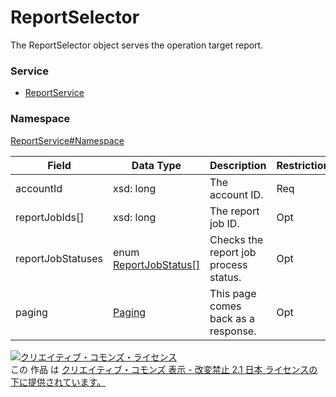 # ReportSelector
The ReportSelector object serves the operation target report.
### Service
+ [ReportService](../../services/ReportService.md)

### Namespace
[ReportService#Namespace](../../services/ReportService.md#namespace)

| Field | Data Type | Description | Restriction |
|---|---|---|---|
| accountId| xsd: long| The account ID.| Req |
| reportJobIds[]| xsd: long| The report job ID.| Opt |
| reportJobStatuses| enum <a href="ReportJobStatus.md">ReportJobStatus[]</a>| Checks the report job process status.| Opt |
| paging| <a href="../Common/Paging.md">Paging</a>| This page comes back as a response.| Opt |

<a rel="license" href="http://creativecommons.org/licenses/by-nd/2.1/jp/"><img alt="クリエイティブ・コモンズ・ライセンス" style="border-width:0" src="https://i.creativecommons.org/l/by-nd/2.1/jp/88x31.png" /></a><br />この 作品 は <a rel="license" href="http://creativecommons.org/licenses/by-nd/2.1/jp/">クリエイティブ・コモンズ 表示 - 改変禁止 2.1 日本 ライセンスの下に提供されています。</a>
